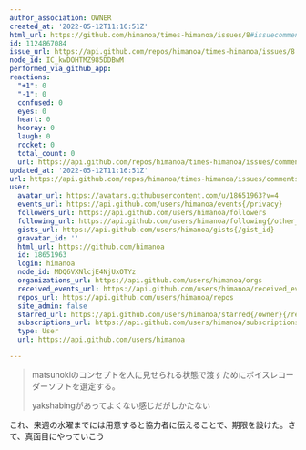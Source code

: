 ```yaml
---
author_association: OWNER
created_at: '2022-05-12T11:16:51Z'
html_url: https://github.com/himanoa/times-himanoa/issues/8#issuecomment-1124867084
id: 1124867084
issue_url: https://api.github.com/repos/himanoa/times-himanoa/issues/8
node_id: IC_kwDOHTMZ985DDBwM
performed_via_github_app: 
reactions:
  "+1": 0
  "-1": 0
  confused: 0
  eyes: 0
  heart: 0
  hooray: 0
  laugh: 0
  rocket: 0
  total_count: 0
  url: https://api.github.com/repos/himanoa/times-himanoa/issues/comments/1124867084/reactions
updated_at: '2022-05-12T11:16:51Z'
url: https://api.github.com/repos/himanoa/times-himanoa/issues/comments/1124867084
user:
  avatar_url: https://avatars.githubusercontent.com/u/18651963?v=4
  events_url: https://api.github.com/users/himanoa/events{/privacy}
  followers_url: https://api.github.com/users/himanoa/followers
  following_url: https://api.github.com/users/himanoa/following{/other_user}
  gists_url: https://api.github.com/users/himanoa/gists{/gist_id}
  gravatar_id: ''
  html_url: https://github.com/himanoa
  id: 18651963
  login: himanoa
  node_id: MDQ6VXNlcjE4NjUxOTYz
  organizations_url: https://api.github.com/users/himanoa/orgs
  received_events_url: https://api.github.com/users/himanoa/received_events
  repos_url: https://api.github.com/users/himanoa/repos
  site_admin: false
  starred_url: https://api.github.com/users/himanoa/starred{/owner}{/repo}
  subscriptions_url: https://api.github.com/users/himanoa/subscriptions
  type: User
  url: https://api.github.com/users/himanoa

---
```

> matsunokiのコンセプトを人に見せられる状態で渡すためにボイスレコーダーソフトを選定する。
> 
> yakshabingがあってよくない感じだがしかたない

これ、来週の水曜までには用意すると協力者に伝えることで、期限を設けた。さて、真面目にやっていこう